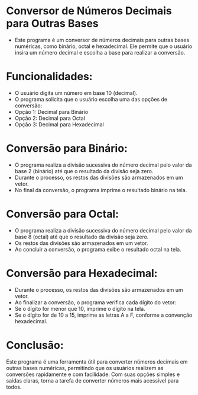 
# Conversor de Números Decimais para Outras Bases
<ul>
  <li>Este programa é um conversor de números decimais para outras bases numéricas, como binário, octal e hexadecimal. Ele permite que o usuário insira um número decimal e escolha a base para realizar a conversão.</li>
</ul>

# Funcionalidades:
<ul>
  <li>O usuário digita um número em base 10 (decimal).</li>

  <li>O programa solicita que o usuário escolha uma das opções de conversão:
    <li>Opção 1: Decimal para Binário</li>
    <li>Opção 2: Decimal para Octal</li>
    <li>Opção 3: Decimal para Hexadecimal</li>
  </li>
</ul>

# Conversão para Binário:
<ul>
  <li>O programa realiza a divisão sucessiva do número decimal pelo valor da base 2 (binário) até que o  resultado da divisão seja zero.</li>
  <li>Durante o processo, os restos das divisões são armazenados em um vetor.</li>
  <li>No final da conversão, o programa imprime o resultado binário na tela.</li>
</ul>

# Conversão para Octal:
<ul>
  <li>O programa realiza a divisão sucessiva do número decimal pelo valor da base 8 (octal) até que o resultado da divisão seja zero.</li>
  <li>Os restos das divisões são armazenados em um vetor.</li>
  <li>Ao concluir a conversão, o programa exibe o resultado octal na tela.</li>
</ul>

# Conversão para Hexadecimal:

<ul>
  <li>Durante o processo, os restos das divisões são armazenados em um vetor.</li>
  <li>Ao finalizar a conversão, o programa verifica cada dígito do vetor:</li>
  <li>Se o dígito for menor que 10, imprime o dígito na tela.</li>
  <li>Se o dígito for de 10 a 15, imprime as letras A a F, conforme a convenção hexadecimal.</li>
</ul>

# Conclusão:
Este programa é uma ferramenta útil para converter números decimais em outras bases numéricas, permitindo que os usuários realizem as conversões rapidamente e com facilidade. Com suas opções simples e saídas claras, torna a tarefa de converter números mais acessível para todos.